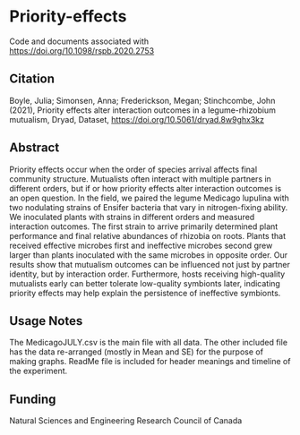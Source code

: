 # Priority-effects
Code and documents associated with https://doi.org/10.1098/rspb.2020.2753

## Citation
Boyle, Julia; Simonsen, Anna; Frederickson, Megan; Stinchcombe, John (2021), Priority effects alter interaction outcomes in a legume-rhizobium mutualism, Dryad, Dataset, https://doi.org/10.5061/dryad.8w9ghx3kz

## Abstract
Priority effects occur when the order of species arrival affects final community structure. Mutualists often interact with multiple partners in different orders, but if or how priority effects alter interaction outcomes is an open question. In the field, we paired the legume Medicago lupulina with two nodulating strains of Ensifer bacteria that vary in nitrogen-fixing ability. We inoculated plants with strains in different orders and measured interaction outcomes. The first strain to arrive primarily determined plant performance and final relative abundances of rhizobia on roots. Plants that received effective microbes first and ineffective microbes second grew larger than plants inoculated with the same microbes in opposite order. Our results show that mutualism outcomes can be influenced not just by partner identity, but by interaction order. Furthermore, hosts receiving high-quality mutualists early can better tolerate low-quality symbionts later, indicating priority effects may help explain the persistence of ineffective symbionts.

## Usage Notes
The MedicagoJULY.csv is the main file with all data. The other included file has the data re-arranged (mostly in Mean and SE) for the purpose of making graphs. ReadMe file is included for header meanings and timeline of the experiment.

## Funding
Natural Sciences and Engineering Research Council of Canada

